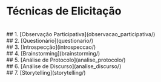 # Técnicas de Elicitação

<br>
## 1. [Observação Participativa](observacao_participativa/)
<br>
## 2. [Questionário](questionario/)
<br>
## 3. [Introspecção](introspeccao/)
<br>
## 4. [Brainstorming](brainstorming/)
<br>
## 5. [Análise de Protocolo](analise_protocolo/)
<br>
## 6. [Análise de Discurso](analise_discurso/)
<br>
## 7. [Storytelling](storytelling/)
